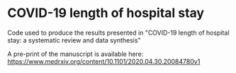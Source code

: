 # COVID-19 length of hospital stay
Code used to produce the results presented in "COVID-19 length of hospital stay: a systematic review and data synthesis"

A pre-print of the manuscript is available here: 
https://www.medrxiv.org/content/10.1101/2020.04.30.20084780v1
